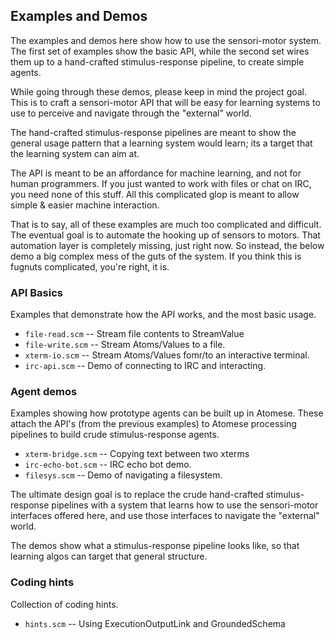 Examples and Demos
------------------
The examples and demos here show how to use the sensori-motor system.
The first set of examples show the basic API, while the second set wires
them up to a hand-crafted stimulus-response pipeline, to create simple
agents.

While going through these demos, please keep in mind the project goal.
This is to craft a sensori-motor API that will be easy for learning
systems to use to perceive and navigate through the "external" world.

The hand-crafted stimulus-response pipelines are meant to show the
general usage pattern that a learning system would learn; its a target
that the learning system can aim at.

The API is meant to be an affordance for machine learning, and not for
human programmers. If you just wanted to work with files or chat on IRC,
you need none of this stuff. All this complicated glop is meant to allow
simple & easier machine interaction.

That is to say, all of these examples are much too complicated and
difficult. The eventual goal is to automate the hooking up of sensors to
motors. That automation layer is completely missing, just right now.
So instead, the below demo a big complex mess of the guts of the system.
If you think this is fugnuts complicated, you're right, it is.

### API Basics
Examples that demonstrate how the API works, and the most basic usage.

* `file-read.scm` -- Stream file contents to StreamValue
* `file-write.scm` -- Stream Atoms/Values to a file.
* `xterm-io.scm` -- Stream Atoms/Values fomr/to an interactive terminal.
* `irc-api.scm` -- Demo of connecting to IRC and interacting.

### Agent demos
Examples showing how prototype agents can be built up in Atomese.
These attach the API's (from the previous examples) to Atomese
processing pipelines to build crude stimulus-response agents.

* `xterm-bridge.scm` -- Copying text between two xterms
* `irc-echo-bot.scm` -- IRC echo bot demo.
* `filesys.scm` -- Demo of navigating a filesystem.

The ultimate design goal is to replace the crude hand-crafted
stimulus-response pipelines with a system that learns how to use
the sensori-motor interfaces offered here, and use those interfaces
to navigate the "external" world.

The demos show what a stimulus-response pipeline looks like, so
that learning algos can target that general structure.

### Coding hints
Collection of coding hints.

* `hints.scm` -- Using ExecutionOutputLink and GroundedSchema
